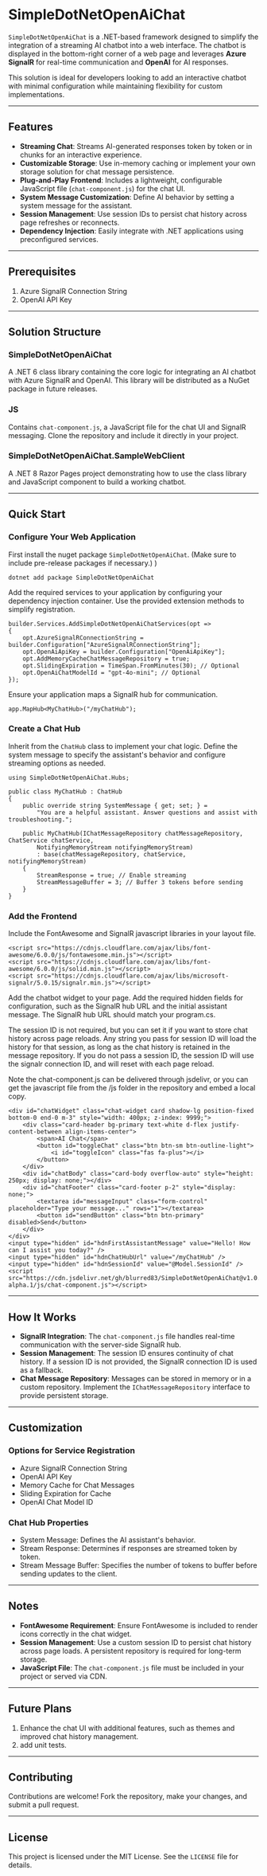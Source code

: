 # SimpleDotNetOpenAiChat

`SimpleDotNetOpenAiChat` is a .NET-based framework designed to simplify the integration of a streaming AI chatbot into a web interface. The chatbot is displayed in the bottom-right corner of a web page and leverages **Azure SignalR** for real-time communication and **OpenAI** for AI responses.

This solution is ideal for developers looking to add an interactive chatbot with minimal configuration while maintaining flexibility for custom implementations.

---

## Features

- **Streaming Chat**: Streams AI-generated responses token by token or in chunks for an interactive experience.
- **Customizable Storage**: Use in-memory caching or implement your own storage solution for chat message persistence.
- **Plug-and-Play Frontend**: Includes a lightweight, configurable JavaScript file (`chat-component.js`) for the chat UI.
- **System Message Customization**: Define AI behavior by setting a system message for the assistant.
- **Session Management**: Use session IDs to persist chat history across page refreshes or reconnects.
- **Dependency Injection**: Easily integrate with .NET applications using preconfigured services.

---

## Prerequisites

1. Azure SignalR Connection String
2. OpenAI API Key

---

## Solution Structure

### SimpleDotNetOpenAiChat

A .NET 6 class library containing the core logic for integrating an AI chatbot with Azure SignalR and OpenAI. This library will be distributed as a NuGet package in future releases.

### JS

Contains `chat-component.js`, a JavaScript file for the chat UI and SignalR messaging. Clone the repository and include it directly in your project.

### SimpleDotNetOpenAiChat.SampleWebClient

A .NET 8 Razor Pages project demonstrating how to use the class library and JavaScript component to build a working chatbot.

---

## Quick Start

### Configure Your Web Application

First install the nuget package `SimpleDotNetOpenAiChat`. (Make sure to include pre-release packages if necessary.) )
```
dotnet add package SimpleDotNetOpenAiChat
```

Add the required services to your application by configuring your dependency injection container. Use the provided extension methods to simplify registration.

```
builder.Services.AddSimpleDotNetOpenAiChatServices(opt =>
{
    opt.AzureSignalRConnectionString = builder.Configuration["AzureSignalRConnectionString"];
    opt.OpenAiApiKey = builder.Configuration["OpenAiApiKey"];
    opt.AddMemoryCacheChatMessageRepository = true;
    opt.SlidingExpiration = TimeSpan.FromMinutes(30); // Optional
    opt.OpenAiChatModelId = "gpt-4o-mini"; // Optional
});
```

Ensure your application maps a SignalR hub for communication.

```
app.MapHub<MyChatHub>("/myChatHub");
```

### Create a Chat Hub

Inherit from the `ChatHub` class to implement your chat logic. Define the system message to specify the assistant's behavior and configure streaming options as needed.

```
using SimpleDotNetOpenAiChat.Hubs;

public class MyChatHub : ChatHub
{
    public override string SystemMessage { get; set; } =
        "You are a helpful assistant. Answer questions and assist with troubleshooting.";

    public MyChatHub(IChatMessageRepository chatMessageRepository, ChatService chatService,
        NotifyingMemoryStream notifyingMemoryStream) 
        : base(chatMessageRepository, chatService, notifyingMemoryStream)
    {
        StreamResponse = true; // Enable streaming
        StreamMessageBuffer = 3; // Buffer 3 tokens before sending
    }
}
```

### Add the Frontend

Include the FontAwesome and SignalR javascript libraries in your layout file. 

```
<script src="https://cdnjs.cloudflare.com/ajax/libs/font-awesome/6.0.0/js/fontawesome.min.js"></script>
<script src="https://cdnjs.cloudflare.com/ajax/libs/font-awesome/6.0.0/js/solid.min.js"></script>
<script src="https://cdnjs.cloudflare.com/ajax/libs/microsoft-signalr/5.0.15/signalr.min.js"></script>
```

Add the chatbot widget to your page. Add the required hidden fields for configuration, such as the SignalR hub URL and the initial assistant message. The SignalR hub URL should match your program.cs. 

The session ID is not required, but you can set it if you want to store chat history across page reloads. Any string you pass for session ID will load the history for that session, as long as the chat history is retained in the message repository. If you do not pass a session ID, the session ID will use the signalr connection ID, and will reset with each page reload.

Note the chat-component.js can be delivered through jsdelivr, or you can get the javascript file from the /js folder in the repository and embed a local copy.

```
<div id="chatWidget" class="chat-widget card shadow-lg position-fixed bottom-0 end-0 m-3" style="width: 400px; z-index: 9999;">
    <div class="card-header bg-primary text-white d-flex justify-content-between align-items-center">
        <span>AI Chat</span>
        <button id="toggleChat" class="btn btn-sm btn-outline-light">
            <i id="toggleIcon" class="fas fa-plus"></i>
        </button>
    </div>
    <div id="chatBody" class="card-body overflow-auto" style="height: 250px; display: none;"></div>
    <div id="chatFooter" class="card-footer p-2" style="display: none;">
        <textarea id="messageInput" class="form-control" placeholder="Type your message..." rows="1"></textarea>
        <button id="sendButton" class="btn btn-primary" disabled>Send</button>
    </div>
</div>
<input type="hidden" id="hdnFirstAssistantMessage" value="Hello! How can I assist you today?" />
<input type="hidden" id="hdnChatHubUrl" value="/myChatHub" />
<input type="hidden" id="hdnSessionId" value="@Model.SessionId" />
<script src="https://cdn.jsdelivr.net/gh/blurred83/SimpleDotNetOpenAiChat@v1.0.0-alpha.1/js/chat-component.js"></script>
```

---

## How It Works

- **SignalR Integration**: The `chat-component.js` file handles real-time communication with the server-side SignalR hub.
- **Session Management**: The session ID ensures continuity of chat history. If a session ID is not provided, the SignalR connection ID is used as a fallback.
- **Chat Message Repository**: Messages can be stored in memory or in a custom repository. Implement the `IChatMessageRepository` interface to provide persistent storage.

---

## Customization

### Options for Service Registration

- Azure SignalR Connection String
- OpenAI API Key
- Memory Cache for Chat Messages
- Sliding Expiration for Cache
- OpenAI Chat Model ID

### Chat Hub Properties

- System Message: Defines the AI assistant's behavior.
- Stream Response: Determines if responses are streamed token by token.
- Stream Message Buffer: Specifies the number of tokens to buffer before sending updates to the client.

---

## Notes

- **FontAwesome Requirement**: Ensure FontAwesome is included to render icons correctly in the chat widget.
- **Session Management**: Use a custom session ID to persist chat history across page loads. A persistent repository is required for long-term storage.
- **JavaScript File**: The `chat-component.js` file must be included in your project or served via CDN.

---

## Future Plans

1. Enhance the chat UI with additional features, such as themes and improved chat history management.
2. add unit tests.

---

## Contributing

Contributions are welcome! Fork the repository, make your changes, and submit a pull request.

---

## License

This project is licensed under the MIT License. See the `LICENSE` file for details.
